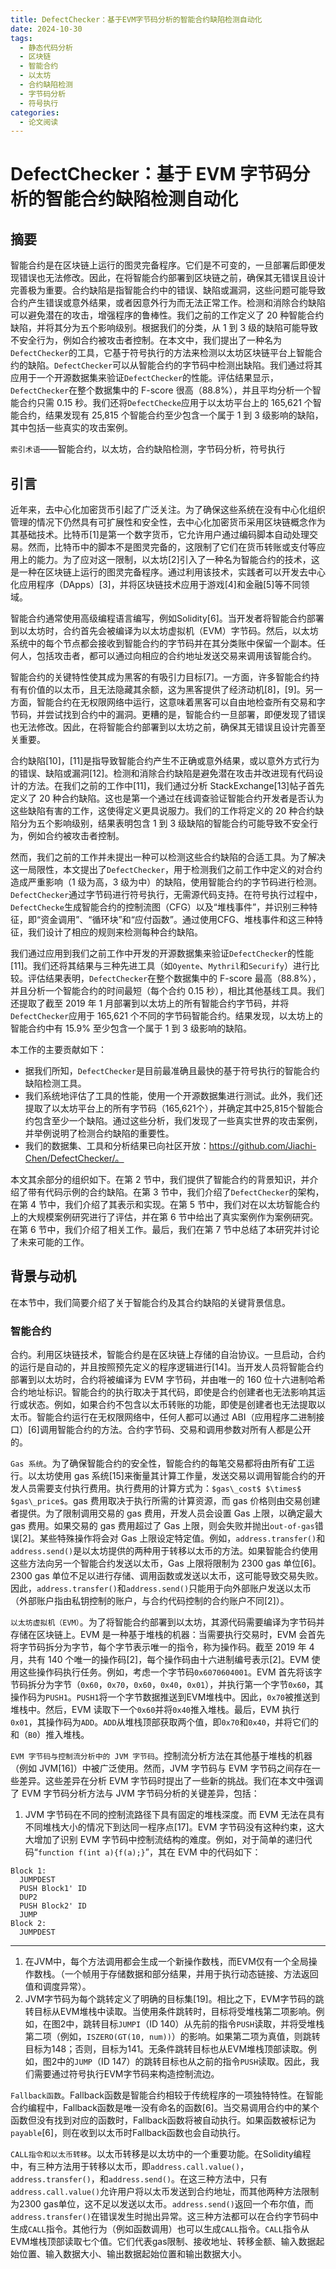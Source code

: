 ```yaml
---
title: DefectChecker：基于EVM字节码分析的智能合约缺陷检测自动化
date: 2024-10-30
tags: 
  - 静态代码分析
  - 区块链
  - 智能合约
  - 以太坊
  - 合约缺陷检测
  - 字节码分析
  - 符号执行
categories: 
  - 论文阅读
---
```


# DefectChecker：基于 EVM 字节码分析的智能合约缺陷检测自动化

## 摘要

智能合约是在区块链上运行的图灵完备程序。它们是不可变的，一旦部署后即便发现错误也无法修改。因此，在将智能合约部署到区块链之前，确保其无错误且设计完善极为重要。合约缺陷是指智能合约中的错误、缺陷或漏洞，这些问题可能导致合约产生错误或意外结果，或者因意外行为而无法正常工作。检测和消除合约缺陷可以避免潜在的攻击，增强程序的鲁棒性。我们之前的工作定义了 20 种智能合约缺陷，并将其分为五个影响级别。根据我们的分类，从 1 到 3 级的缺陷可能导致不安全行为，例如合约被攻击者控制。在本文中，我们提出了一种名为`DefectChecker`的工具，它基于符号执行的方法来检测以太坊区块链平台上智能合约的缺陷。`DefectChecker`可以从智能合约的字节码中检测出缺陷。我们通过将其应用于一个开源数据集来验证`DefectChecker`的性能。评估结果显示，`DefectChecker`在整个数据集中的 F-score 很高（88.8%），并且平均分析一个智能合约只需 0.15 秒。我们还将`DefectChecke`应用于以太坊平台上的 165,621 个智能合约，结果发现有 25,815 个智能合约至少包含一个属于 1 到 3 级影响的缺陷，其中包括一些真实的攻击案例。

`索引术语`——智能合约，以太坊，合约缺陷检测，字节码分析，符号执行

## 引言

近年来，去中心化加密货币引起了广泛关注。为了确保这些系统在没有中心化组织管理的情况下仍然具有可扩展性和安全性，去中心化加密货币采用区块链概念作为其基础技术。比特币[1]是第一个数字货币，它允许用户通过编码脚本自动处理交易。然而，比特币中的脚本不是图灵完备的，这限制了它们在货币转账或支付等应用上的能力。为了应对这一限制，以太坊[2]引入了一种名为智能合约的技术，这是一种在区块链上运行的图灵完备程序。通过利用该技术，实践者可以开发去中心化应用程序（DApps）[3]，并将区块链技术应用于游戏[4]和金融[5]等不同领域。

智能合约通常使用高级编程语言编写，例如Solidity[6]。当开发者将智能合约部署到以太坊时，合约首先会被编译为以太坊虚拟机（EVM）字节码。然后，以太坊系统中的每个节点都会接收到智能合约的字节码并在其分类账中保留一个副本。任何人，包括攻击者，都可以通过向相应的合约地址发送交易来调用该智能合约。

智能合约的关键特性使其成为黑客的有吸引力目标[7]。一方面，许多智能合约持有有价值的以太币，且无法隐藏其余额，这为黑客提供了经济动机[8]，[9]。另一方面，智能合约在无权限网络中运行，这意味着黑客可以自由地检查所有交易和字节码，并尝试找到合约中的漏洞。更糟的是，智能合约一旦部署，即便发现了错误也无法修改。因此，在将智能合约部署到以太坊之前，确保其无错误且设计完善至关重要。

合约缺陷[10]，[11]是指导致智能合约产生不正确或意外结果，或以意外方式行为的错误、缺陷或漏洞[12]。检测和消除合约缺陷是避免潜在攻击并改进现有代码设计的方法。在我们之前的工作中[11]，我们通过分析 StackExchange[13]帖子首先定义了 20 种合约缺陷。这也是第一个通过在线调查验证智能合约开发者是否认为这些缺陷有害的工作，这使得定义更具说服力。我们的工作将定义的 20 种合约缺陷分为五个影响级别，结果表明包含 1 到 3 级缺陷的智能合约可能导致不安全行为，例如合约被攻击者控制。

然而，我们之前的工作并未提出一种可以检测这些合约缺陷的合适工具。为了解决这一局限性，本文提出了`DefectChecker`，用于检测我们之前工作中定义的对合约造成严重影响（1 级为高，3 级为中）的缺陷，使用智能合约的字节码进行检测。`DefectChecker`通过字节码进行符号执行，无需源代码支持。在符号执行过程中，`DefectChecke`生成智能合约的控制流图（CFG）以及“堆栈事件”，并识别三种特征，即“资金调用”、“循环块”和“应付函数”。通过使用CFG、堆栈事件和这三种特征，我们设计了相应的规则来检测每种合约缺陷。

我们通过应用到我们之前工作中开发的开源数据集来验证`DefectChecker`的性能[11]。我们还将其结果与三种先进工具（如`Oyente`、`Mythril`和`Securify`）进行比较。评估结果表明，`DefectChecker`在整个数据集中的 F-score 最高（88.8%），并且分析一个智能合约的时间最短（每个合约 0.15 秒），相比其他基线工具。我们还提取了截至 2019 年 1 月部署到以太坊上的所有智能合约字节码，并将`DefectChecker`应用于 165,621 个不同的字节码智能合约。结果发现，以太坊上的智能合约中有 15.9% 至少包含一个属于 1 到 3 级影响的缺陷。

本工作的主要贡献如下：

- 据我们所知，`DefectChecker`是目前最准确且最快的基于符号执行的智能合约缺陷检测工具。
- 我们系统地评估了工具的性能，使用一个开源数据集进行测试。此外，我们还提取了以太坊平台上的所有字节码（165,621个），并确定其中25,815个智能合约包含至少一个缺陷。通过这些分析，我们发现了一些真实世界的攻击案例，并举例说明了检测合约缺陷的重要性。
- 我们的数据集、工具和分析结果已向社区开放：https://github.com/Jiachi-Chen/DefectChecker/。

本文其余部分的组织如下。在第 2 节中，我们提供了智能合约的背景知识，并介绍了带有代码示例的合约缺陷。在第 3 节中，我们介绍了`DefectChecker`的架构，在第 4 节中，我们介绍了其表示和实现。在第 5 节中，我们对在以太坊智能合约上的大规模案例研究进行了评估，并在第 6 节中给出了真实案例作为案例研究。在第 6 节中，我们介绍了相关工作。最后，我们在第 7 节中总结了本研究并讨论了未来可能的工作。

## 背景与动机

在本节中，我们简要介绍了关于智能合约及其合约缺陷的关键背景信息。

### 智能合约

合约。利用区块链技术，智能合约是在区块链上存储的自治协议。一旦启动，合约的运行是自动的，并且按照预先定义的程序逻辑进行[14]。当开发人员将智能合约部署到以太坊时，合约将被编译为 EVM 字节码，并由唯一的 160 位十六进制哈希合约地址标识。智能合约的执行取决于其代码，即使是合约创建者也无法影响其运行或状态。例如，如果合约不包含以太币转账的功能，即使是创建者也无法提取以太币。智能合约运行在无权限网络中，任何人都可以通过 ABI（应用程序二进制接口）[6]调用智能合约的方法。合约字节码、交易和调用参数对所有人都是公开的。

`Gas 系统`。为了确保智能合约的安全性，智能合约的每笔交易都将由所有矿工运行。以太坊使用 gas 系统[15]来衡量其计算工作量，发送交易以调用智能合约的开发人员需要支付执行费用。执行费用的计算方式为：`$gas\_cost$ $\times$ $gas\_price$`。gas 费用取决于执行所需的计算资源，而 gas 价格则由交易创建者提供。为了限制调用交易的 gas 费用，开发人员会设置 Gas 上限，以确定最大 gas 费用。如果交易的 gas 费用超过了 Gas 上限，则会失败并抛出`out-of-gas`错误[2]。某些特殊操作将会对 Gas 上限设定特定值。例如，`address.transfer()`和`address.send()`是以太坊提供的两种用于转移以太币的方法。如果智能合约使用这些方法向另一个智能合约发送以太币，Gas 上限将限制为 2300 gas 单位[6]。2300 gas 单位不足以进行存储、调用函数或发送以太币，这可能导致交易失败。因此，`address.transfer()`和`address.send()`只能用于向外部账户发送以太币（外部账户指由私钥控制的账户，与合约代码控制的合约账户不同[2]）。

`以太坊虚拟机（EVM）`。为了将智能合约部署到以太坊，其源代码需要编译为字节码并存储在区块链上。EVM 是一种基于堆栈的机器：当需要执行交易时，EVM 会首先将字节码拆分为字节，每个字节表示唯一的指令，称为操作码。截至 2019 年 4 月，共有 140 个唯一的操作码[2]，每个操作码由十六进制编号表示[2]。EVM 使用这些操作码执行任务。例如，考虑一个字节码`0x6070604001`。EVM 首先将该字节码拆分为字节（`0x60`，`0x70`，`0x60`，`0x40`，`0x01`），并执行第一个字节`0x60`，其操作码为`PUSH1`。`PUSH1`将一个字节数据推送到EVM堆栈中。因此，`0x70`被推送到堆栈中。然后，EVM 读取下一个`0x60`并将`0x40`推入堆栈。最后，EVM 执行`0x01`，其操作码为`ADD`。`ADD`从堆栈顶部获取两个值，即`0x70`和`0x40`，并将它们的和（`B0`）推入堆栈。

`EVM 字节码与控制流分析中的 JVM 字节码`。控制流分析方法在其他基于堆栈的机器（例如 JVM[16]）中被广泛使用。然而，JVM 字节码与 EVM 字节码之间存在一些差异。这些差异在分析 EVM 字节码时提出了一些新的挑战。我们在本文中强调了 EVM 字节码分析方法与 JVM 字节码分析的关键差异，包括：

1. JVM 字节码在不同的控制流路径下具有固定的堆栈深度。而 EVM 无法在具有不同堆栈大小的情况下到达同一程序点[17]。EVM 字节码没有这种约束，这大大增加了识别 EVM 字节码中控制流结构的难度。例如，对于简单的递归代码“`function f(int a){f(a);}`”，其在 EVM 中的代码如下：

```
Block 1:
  JUMPDEST
  PUSH Block1' ID
  DUP2
  PUSH Block2' ID
  JUMP
Block 2:
  JUMPDEST
```





---

1. 在JVM中，每个方法调用都会生成一个新操作数栈，而EVM仅有一个全局操作数栈。（一个帧用于存储数据和部分结果，并用于执行动态链接、方法返回值和调度异常）。
2. JVM字节码为每个跳转定义了明确的目标集[19]。相比之下，EVM字节码的跳转目标从EVM堆栈中读取。当使用条件跳转时，目标将受堆栈第二项影响。例如，在图2中，跳转目标`JUMPI`（ID 140）从先前的指令`PUSH`读取，并将受堆栈第二项（例如，`ISZERO(GT(10, num))`）的影响。如果第二项为真值，则跳转目标为148；否则，目标为141。无条件跳转目标也从EVM堆栈顶部读取。例如，图2中的`JUMP`（ID 147）的跳转目标也从之前的指令`PUSH`读取。因此，我们需要通过符号执行EVM字节码来构造控制流边。

`Fallback函数`。Fallback函数是智能合约相较于传统程序的一项独特特性。在智能合约编程中，Fallback函数是唯一没有命名的函数[6]。当交易调用合约中的某个函数但没有找到对应的函数时，Fallback函数将被自动执行。如果函数被标记为`payable`[6]，则在收到以太币时Fallback函数也会自动执行。

`CALL指令和以太币转移`。以太币转移是以太坊中的一个重要功能。在Solidity编程中，有三种方法用于转移以太币，即`address.call.value()`，`address.transfer()`，和`address.send()`。在这三种方法中，只有`address.call.value()`允许用户将以太币发送到合约地址，而其他两种方法限制为2300 gas单位，这不足以发送以太币。`address.send()`返回一个布尔值，而`address.transfer()`在错误发生时抛出异常。这三种方法都可以在合约字节码中生成`CALL`指令。其他行为（例如函数调用）也可以生成`CALL`指令。`CALL`指令从EVM堆栈顶部读取七个值。它们代表gas限制、接收地址、转移金额、输入数据起始位置、输入数据大小、输出数据起始位置和输出数据大小。